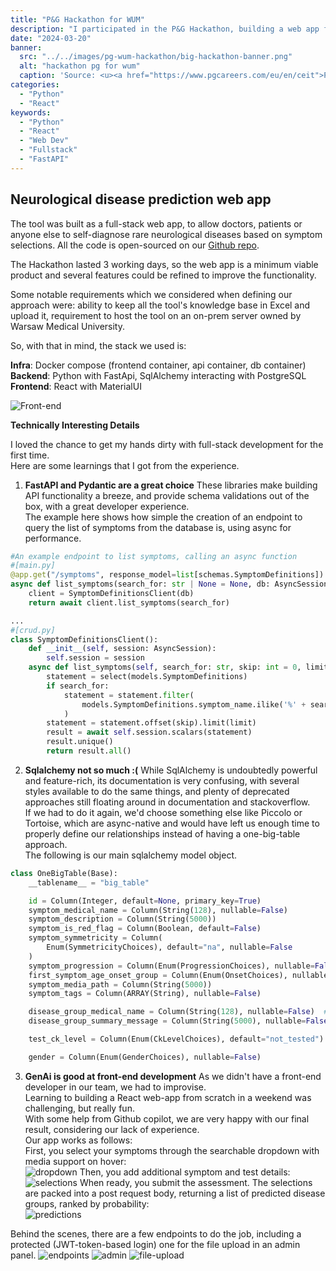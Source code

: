 ```yaml
---
title: "P&G Hackathon for WUM"
description: "I participated in the P&G Hackathon, building a web app for the Warsaw Medical University"
date: "2024-03-20"
banner:
  src: "../../images/pg-wum-hackathon/big-hackathon-banner.png"
  alt: "hackathon pg for wum"
  caption: 'Source: <u><a href="https://www.pgcareers.com/eu/en/ceit">P&G CEIT</a></u>'
categories:
  - "Python"
  - "React"
keywords:
  - "Python"
  - "React"
  - "Web Dev"
  - "Fullstack"
  - "FastAPI"
---
```


## Neurological disease prediction web app

The tool was built as a full-stack web app, to allow doctors, patients or anyone else to self-diagnose rare neurological diseases based on symptom selections. All the code is open-sourced on our [Github repo](https://github.com/Ahmed-Haitham/CE-IT-Hub-Hackathon-2024).

The Hackathon lasted 3 working days, so the web app is a minimum viable product and several features could be refined to improve the functionality.

Some notable requirements which we considered when defining our approach were: ability to keep all the tool's knowledge base in Excel and upload it, requirement to host the tool on an on-prem server owned by Warsaw Medical University.

So, with that in mind, the stack we used is:

<b>Infra</b>: Docker compose (frontend container, api container, db container) \
<b>Backend</b>: Python with FastApi, SqlAlchemy interacting with PostgreSQL \
<b>Frontend</b>: React with MaterialUI

![Front-end](../../images/pg-wum-hackathon/frontend-start.png)

**Technically Interesting Details** 

I loved the chance to get my hands dirty with full-stack development for the first time. \
Here are some learnings that I got from the experience.

1. **FastAPI and Pydantic are a great choice** 
These libraries make building API functionality a breeze, and provide schema validations out of the box, with a great developer experience. \
The example here shows how simple the creation of an endpoint to query the list of symptoms from the database is, using async for performance.

```python
#An example endpoint to list symptoms, calling an async function
#[main.py]
@app.get("/symptoms", response_model=list[schemas.SymptomDefinitions])
async def list_symptoms(search_for: str | None = None, db: AsyncSession = Depends(get_session)):
    client = SymptomDefinitionsClient(db)
    return await client.list_symptoms(search_for)

...
#[crud.py]
class SymptomDefinitionsClient():
    def __init__(self, session: AsyncSession):
        self.session = session
    async def list_symptoms(self, search_for: str, skip: int = 0, limit: int = 1000):
        statement = select(models.SymptomDefinitions)
        if search_for:
            statement = statement.filter(
                models.SymptomDefinitions.symptom_name.ilike('%' + search_for + '%')
            )
        statement = statement.offset(skip).limit(limit)
        result = await self.session.scalars(statement)
        result.unique()
        return result.all()
```

2. **Sqlalchemy not so much :(**
While SqlAlchemy is undoubtedly powerful and feature-rich, its documentation is very confusing, with several styles available to do the same things, and plenty of deprecated approaches still floating around in documentation and stackoverflow. \
If we had to do it again, we'd choose something else like Piccolo or Tortoise, which are async-native and would have left us enough time to properly define our relationships instead of having a one-big-table approach. \
The following is our main sqlalchemy model object.
```python
class OneBigTable(Base):
    __tablename__ = "big_table"

    id = Column(Integer, default=None, primary_key=True)
    symptom_medical_name = Column(String(128), nullable=False)
    symptom_description = Column(String(5000))
    symptom_is_red_flag = Column(Boolean, default=False)
    symptom_symmetricity = Column(
        Enum(SymmetricityChoices), default="na", nullable=False
    )
    symptom_progression = Column(Enum(ProgressionChoices), nullable=False)
    first_symptom_age_onset_group = Column(Enum(OnsetChoices), nullable=False)
    symptom_media_path = Column(String(5000))
    symptom_tags = Column(ARRAY(String), nullable=False)

    disease_group_medical_name = Column(String(128), nullable=False)  # , unique=True
    disease_group_summary_message = Column(String(5000), nullable=False)

    test_ck_level = Column(Enum(CkLevelChoices), default="not_tested")

    gender = Column(Enum(GenderChoices), nullable=False)
```

3. **GenAi is good at front-end development**
As we didn't have a front-end developer in our team, we had to improvise. \
Learning to building a React web-app from scratch in a weekend was challenging, but really fun. \
With some help from Github copilot, we are very happy with our final result, considering our lack of experience. \
Our app works as follows: \
First, you select your symptoms through the searchable dropdown with media support on hover: \
![dropdown](../../images/pg-wum-hackathon/frontend-hover-display.png)
Then, you add additional symptom and test details: \
![selections](../../images/pg-wum-hackathon/frontend-user-selections.png)
When ready, you submit the assessment. The selections are packed into a post request body, returning a list of predicted disease groups, ranked by probability: \
![predictions](../../images/pg-wum-hackathon/frontend-predictions.png)

Behind the scenes, there are a few endpoints to do the job, including a protected (JWT-token-based login) one for the file upload in an admin panel.
![endpoints](../../images/pg-wum-hackathon/backend-endpoints.png)
![admin](../../images/pg-wum-hackathon/frontend-protected-admin-panel.png)
![file-upload](../../images/pg-wum-hackathon/backend-process-excel.png)